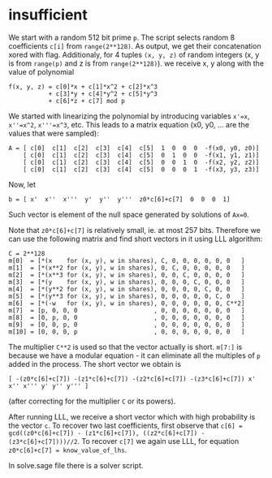 # insufficient

We start with a random 512 bit prime `p`.
The script selects random 8 coefficients `c[i]` from `range(2**128)`. As output, we get their concatenation xored with flag. Additionaly, for 4 tuples `(x, y, z)` of random integers (x, y is from `range(p)` and z is from `range(2**128)`). we receive x, y along with the value of polynomial
```
f(x, y, z) = c[0]*x + c[1]*x^2 + c[2]*x^3
           + c[3]*y + c[4]*y^2 + c[5]*y^3
           + c[6]*z + c[7] mod p
``` 


We started with linearizing the polynomial by introducing variables `x'=x`, `x''=x^2`, `x'''=x^3`, etc.
This leads to a matrix equation (x0, y0, ... are the values that were sampled):
```
A = [ c[0]  c[1]  c[2]  c[3]  c[4]  c[5]  1  0  0  0  -f(x0, y0, z0)]
    [ c[0]  c[1]  c[2]  c[3]  c[4]  c[5]  0  1  0  0  -f(x1, y1, z1)]
    [ c[0]  c[1]  c[2]  c[3]  c[4]  c[5]  0  0  1  0  -f(x2, y2, z2)]
    [ c[0]  c[1]  c[2]  c[3]  c[4]  c[5]  0  0  0  1  -f(x3, y3, z3)]
```
Now, let
```
b = [ x'  x''  x'''  y'  y''  y'''  z0*c[6]+c[7]  0  0  0  1]
```
Such vector is element of the null space generated by solutions of `Ax=0`.

Note that `z0*c[6]+c[7]` is relatively small, ie. at most 257 bits. Therefore we can use the following matrix and find short vectors in it using LLL algorithm:
```
C = 2**128
m[0]  = [*(x    for (x, y), w in shares), C, 0, 0, 0, 0, 0, 0   ]
m[1]  = [*(x**2 for (x, y), w in shares), 0, C, 0, 0, 0, 0, 0   ]
m[2]  = [*(x**3 for (x, y), w in shares), 0, 0, C, 0, 0, 0, 0   ]
m[3]  = [*(y    for (x, y), w in shares), 0, 0, 0, C, 0, 0, 0   ]
m[4]  = [*(y**2 for (x, y), w in shares), 0, 0, 0, 0, C, 0, 0   ]
m[5]  = [*(y**3 for (x, y), w in shares), 0, 0, 0, 0, 0, C, 0   ]
m[6]  = [*(-w   for (x, y), w in shares), 0, 0, 0, 0, 0, 0, C**2]
m[7]  = [p, 0, 0, 0                     , 0, 0, 0, 0, 0, 0, 0   ]
m[8]  = [0, p, 0, 0                     , 0, 0, 0, 0, 0, 0, 0   ]
m[9]  = [0, 0, p, 0                     , 0, 0, 0, 0, 0, 0, 0   ]
m[10] = [0, 0, 0, p                     , 0, 0, 0, 0, 0, 0, 0   ]
```

The multiplier `C**2` is used so that the vector actually is short. `m[7:]` is because we have a modular equation - it can eliminate all the multiples of `p` added in the process.
The short vector we obtain is
```
[ -(z0*c[6]+c[7]) -(z1*c[6]+c[7]) -(z2*c[6]+c[7]) -(z3*c[6]+c[7]) x' x'' x''' y' y'' y''' ]
```
(after correcting for the multiplier `C` or its powers).

After running LLL, we receive a short vector which with high probability is the vector `c`. To recover two last coefficients, first observe that `c[6] = gcd((z0*c[6]+c[7]) - (z1*c[6]+c[7]), ((z2*c[6]+c[7]) - (z3*c[6]+c[7])))//2`. To recover `c[7]` we again use LLL, for equation `z0*c[6]+c[7] = know_value_of_lhs`.

In solve.sage file there is a solver script.
